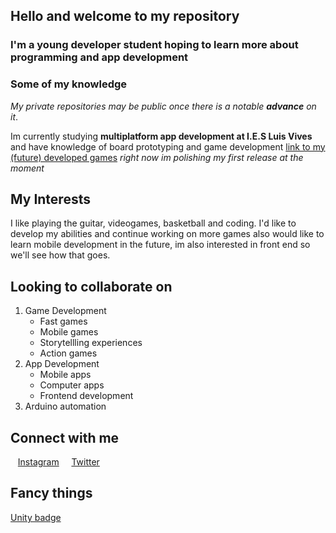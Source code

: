 ## Hello and welcome to my repository
### I'm a young developer student hoping to learn more about programming and app development
### Some of my knowledge
_My private repositories may be public once there is a notable ***advance*** on it_.

Im currently studying **multiplatform app development at I.E.S Luis Vives** and have knowledge of board prototyping and game development [link to my (future) developed games](https://blobthevod.itch.io/) *right now im polishing my first release at the moment*

## My Interests
I like playing the guitar, videogames, basketball and coding.
I'd like to develop my abilities and continue working on more games also would like to learn mobile development in the future, im also interested in front end so we'll see how that goes.

## Looking to collaborate on
1. Game Development
    - Fast games
    - Mobile games
    - Storytellling experiences
    - Action games
2. App Development
    - Mobile apps
    - Computer apps
    - Frontend development
3. Arduino automation


## Connect with me

&nbsp;&nbsp;&nbsp;[Instagram](https://www.instagram.com/ivi_azagration/) &nbsp;&nbsp;&nbsp; [Twitter](https://twitter.com/AzagraIvan) 
## Fancy things
[Unity badge](https://www.credly.com/badges/aa22417f-f0f8-45af-b90f-446b6534afb4/public_url)
